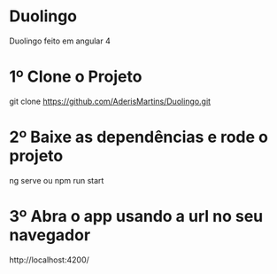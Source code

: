 # Duolingo
Duolingo feito em angular 4

# 1º Clone o Projeto
 git clone https://github.com/AderisMartins/Duolingo.git

# 2º Baixe as dependências e rode o projeto
 ng serve
 ou
 npm run start
 
# 3º Abra o app usando a url no seu navegador
 http://localhost:4200/
